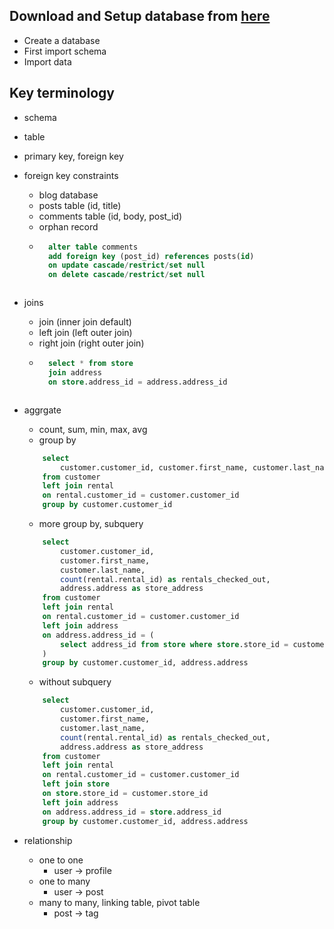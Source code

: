 ## Download and Setup database from [here](https://dev.mysql.com/doc/index-other.html)

- Create a database
- First import schema
- Import data


## Key terminology

- schema
- table
- primary key, foreign key
- foreign key constraints
    - blog database
    - posts table (id, title)
    - comments table (id, body, post_id)
    - orphan record
    - ```sql
        alter table comments 
        add foreign key (post_id) references posts(id)
        on update cascade/restrict/set null
        on delete cascade/restrict/set null
    ```
 - joins 
    - join (inner join default)
    - left join (left outer join)
    - right join (right outer join)
    - ```sql
        select * from store
        join address 
        on store.address_id = address.address_id
    ```
    
- aggrgate 
    - count, sum, min, max, avg
    - group by
    ```sql
        select  
            customer.customer_id, customer.first_name, customer.last_name, count(rental.rental_id) rentals_checked_out
        from customer
        left join rental
        on rental.customer_id = customer.customer_id
        group by customer.customer_id
    ```
    - more group by, subquery
    ```sql
        select  
            customer.customer_id, 
            customer.first_name, 
            customer.last_name, 
            count(rental.rental_id) as rentals_checked_out,
            address.address as store_address
        from customer
        left join rental
        on rental.customer_id = customer.customer_id
        left join address
        on address.address_id = (
            select address_id from store where store.store_id = customer.store_id
        )
        group by customer.customer_id, address.address
    ```
    - without subquery
    ```sql
        select  
            customer.customer_id, 
            customer.first_name, 
            customer.last_name, 
            count(rental.rental_id) as rentals_checked_out,
            address.address as store_address
        from customer
        left join rental
        on rental.customer_id = customer.customer_id
        left join store
        on store.store_id = customer.store_id
        left join address
        on address.address_id = store.address_id
        group by customer.customer_id, address.address
    ```

- relationship
    - one to one
        - user -> profile
    - one to many
        - user -> post
    - many to many, linking table, pivot table
        - post -> tag